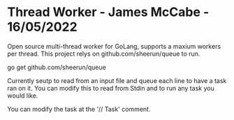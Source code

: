 # Thread Worker - James McCabe - 16/05/2022

Open source multi-thread worker for GoLang, supports a maxium workers per thread.
This project relys on github.com/sheerun/queue to run.

go get github.com/sheerun/queue

Currently seutp to read from an input file and queue each line to have a task ran on it.
You can modify this to read from Stdin and to run any task you would like.

You can modify the task at the '// Task' comment.
